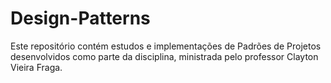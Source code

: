 # Design-Patterns
Este repositório contém estudos e implementações de Padrões de Projetos desenvolvidos como parte da disciplina, ministrada pelo professor Clayton Vieira Fraga.
